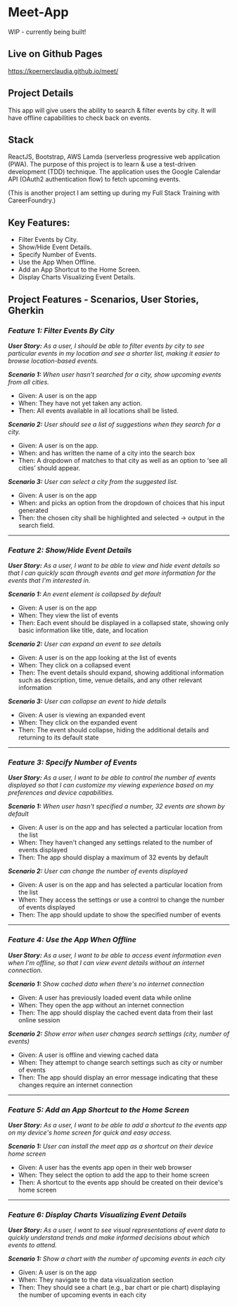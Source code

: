 # Meet-App

WIP - currently being built!

## Live on Github Pages

https://koernerclaudia.github.io/meet/

## Project Details

This app will give users the ability to search & filter events by city. It will have offline capabilities to check back on events. 

## Stack

ReactJS, Bootstrap, AWS Lamda (serverless progressive web application (PWA). The purpose of this project is to learn & use a test-driven development (TDD) technique. The application uses the Google
Calendar API (OAuth2 authentication flow)  to fetch upcoming events. 

(This is another project I am setting up during my Full Stack Training with CareerFoundry.)

## Key Features:
- Filter Events by City.
- Show/Hide Event Details.
- Specify Number of Events.
- Use the App When Offline.
- Add an App Shortcut to the Home Screen.
- Display Charts Visualizing Event Details.


## Project Features - Scenarios, User Stories, Gherkin

### ***Feature 1: Filter Events By City***

***User Story:** As a user, I should be able to filter events by city to see particular events in my location and see a shorter list, making it easier to browse location-based events.* 

***Scenario 1:** When user hasn’t searched for a city, show upcoming events from all cities.*

- Given: A user is on the app 
- When: They have not yet taken any action.
- Then: All events available in all locations shall be listed.

***Scenario 2:** User should see a list of suggestions when they search for a city.*
- Given: A user is on the app.
- When: and has written the name of a city into the search box
- Then: A dropdown of matches to that city as well as an option to ‘see all cities’ should appear.

***Scenario 3:** User can select a city from the suggested list.*
- Given: A user is on the app 
- When: and picks an option from the dropdown of choices that his input generated
- Then: the chosen city shall be highlighted and selected → output in the search field.

---

### *Feature 2: Show/Hide Event Details*

***User Story:** As a user, I want to be able to view and hide event details so that I can quickly scan through events and get more information for the events that I'm interested in.*

***Scenario 1:** An event element is collapsed by default*

- Given: A user is on the app
- When: They view the list of events
- Then: Each event should be displayed in a collapsed state, showing only basic information like title, date, and location

***Scenario 2:** User can expand an event to see details*

- Given: A user is on the app looking at the list of events
- When: They click on a collapsed event
- Then: The event details should expand, showing additional information such as description, time, venue details, and any other relevant information

***Scenario 3:** User can collapse an event to hide details*

- Given: A user is viewing an expanded event
- When: They click on the expanded event
- Then: The event should collapse, hiding the additional details and returning to its default state

---

### *Feature 3: Specify Number of Events*

***User Story:** As a user, I want to be able to control the number of events displayed so that I can customize my viewing experience based on my preferences and device capabilities.*

***Scenario 1:** When user hasn't specified a number, 32 events are shown by default*

- Given: A user is on the app and has selected a particular location from the list
- When: They haven't changed any settings related to the number of events displayed
- Then: The app should display a maximum of 32 events by default

***Scenario 2:** User can change the number of events displayed*

- Given: A user is on the app and has selected a particular location from the list
- When: They access the settings or use a control to change the number of events displayed
- Then: The app should update to show the specified number of events

---

### *Feature 4: Use the App When Offline*

***User Story:** As a user, I want to be able to access event information even when I'm offline, so that I can view event details without an internet connection.*

***Scenario 1:** Show cached data when there's no internet connection*

- Given: A user has previously loaded event data while online
- When: They open the app without an internet connection
- Then: The app should display the cached event data from their last online session

***Scenario 2:** Show error when user changes search settings (city, number of events)*

- Given: A user is offline and viewing cached data
- When: They attempt to change search settings such as city or number of events
- Then: The app should display an error message indicating that these changes require an internet connection

---

### *Feature 5: Add an App Shortcut to the Home Screen*

***User Story:** As a user, I want to be able to add a shortcut to the events app on my device's home screen for quick and easy access.*

***Scenario 1:** User can install the meet app as a shortcut on their device home screen*

- Given: A user has the events app open in their web browser
- When: They select the option to add the app to their home screen
- Then: A shortcut to the events app should be created on their device's home screen

---

### *Feature 6: Display Charts Visualizing Event Details*

***User Story:** As a user, I want to see visual representations of event data to quickly understand trends and make informed decisions about which events to attend.*

***Scenario 1:** Show a chart with the number of upcoming events in each city*

- Given: A user is on the app
- When: They navigate to the data visualization section
- Then: They should see a chart (e.g., bar chart or pie chart) displaying the number of upcoming events in each city